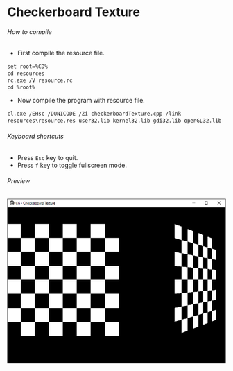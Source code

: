 Checkerboard Texture
====================

###### How to compile

- First compile the resource file.

```
set root=%CD%
cd resources
rc.exe /V resource.rc
cd %root%
```

- Now compile the program with resource file.

```
cl.exe /EHsc /DUNICODE /Zi checkerboardTexture.cpp /link resources\resource.res user32.lib kernel32.lib gdi32.lib openGL32.lib
```

###### Keyboard shortcuts
- Press ```Esc``` key to quit.
- Press ```f``` key to toggle fullscreen mode.

###### Preview

![checkerboardTexture][checkerboardTexture-image]

[//]: # "Image declaration"

[checkerboardTexture-image]: ./preview/checkerboardTexture.png "Checkerboard Texture"
